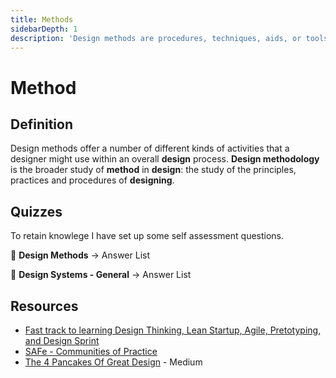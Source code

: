 ```yaml
---
title: Methods
sidebarDepth: 1
description: 'Design methods are procedures, techniques, aids, or tools for designing.'
---
```


# Method

## Definition

Design methods offer a number of different kinds of activities that a designer might use within an overall **design** process. **Design methodology** is the broader study of **method** in **design**: the study of the principles, practices and procedures of **designing**.

## Quizzes

To retain knowlege I have set up some self assessment questions.

📝 **Design Methods** → Answer List

📝 **Design Systems - General** → Answer List

## Resources

* [Fast track to learning Design Thinking, Lean Startup, Agile, Pretotyping, and Design Sprint](https://uxplanet.org/fast-track-%EF%B8%8F-to-learning-design-thinking-lean-startup-agile-pretotyping-and-design-sprint-f4badcd915fb)
* [SAFe - Communities of Practice](https://www.scaledagileframework.com/communities-of-practice/)
* [The 4 Pancakes Of Great Design](https://medium.com/human-centered-thinking-switzerland/the-4-pancakes-of-great-design-490af03c0ed4) - Medium

 


